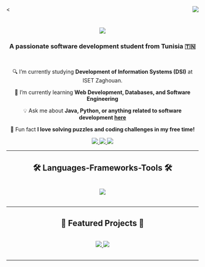 <<img align="right" src="https://visitor-badge.laobi.icu/badge?page_id=tasnimebm.tasnimebm" />

<h1 align="center">
    <img src="https://readme-typing-svg.herokuapp.com/?font=Righteous&size=35&center=true&vCenter=true&width=500&height=70&duration=4000&lines=Hello+World!+🌍;+I'm+Tasnime+Ben+Mabrouk!;&color=FF69B4" />
</h1>

<h3 align="center">A passionate software development student from Tunisia 🇹🇳</h3>

<br/>

<div align="center">
 
 🔍 I’m currently studying **Development of Information Systems (DSI)** at ISET Zaghouan.
 
 🌟 I’m currently learning **Web Development, Databases, and Software Engineering**

💡 Ask me about **Java, Python, or anything related to software development [here](https://github.com/tasnimebm/tasnimebm/issues)**

🎉 Fun fact **I love solving puzzles and coding challenges in my free time!**

 </div>
 
<div align="center"> 
  <a href="mailto:tasnimebenmabrouk2004@gmail.com">
    <img src="https://img.shields.io/badge/Gmail-333333?style=for-the-badge&logo=gmail&logoColor=red" />
  </a>
  <a href="https://linkedin.com/in/your-linkedin" target="_blank">
    <img src="https://img.shields.io/badge/LinkedIn-0077B5?style=for-the-badge&logo=linkedin&logoColor=white" target="_blank" />
  </a>
  <a href="https://tasnimebm.github.io" target="_blank">
     <img src="https://img.shields.io/badge/Portfolio-FF5722?style=for-the-badge&logo=todoist&logoColor=white" target="_blank" />
  </a>
</div>

 <hr/>
 
<h2 align="center">🛠️ Languages-Frameworks-Tools 🛠️</h2>
<br/>
<div align="center">
    <img src="https://skillicons.dev/icons?i=java,python,html,css,vscode,github,figma,git,react,javascript,mysql,bootstrap" />
</div>

<br/>
<hr/>



<h2 align="center">🚀 Featured Projects 🚀</h2>
<br/>
<div align="center">
  <a href="https://github.com/tasnimebm/project-1">
    <img src="https://github-readme-stats.vercel.app/api/pin/?username=tasnimebm&repo=project-1&theme=react&border_radius=10" />
  </a>
  <a href="https://github.com/tasnimebm/project-2">
    <img src="https://github-readme-stats.vercel.app/api/pin/?username=tasnimebm&repo=project-2&theme=react&border_radius=10" />
  </a>
</div>

<br/>
<hr/>
